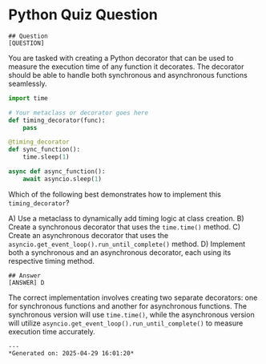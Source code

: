 # Python Quiz Question
    
    ## Question
    [QUESTION]  
You are tasked with creating a Python decorator that can be used to measure the execution time of any function it decorates. The decorator should be able to handle both synchronous and asynchronous functions seamlessly.

```python
import time

# Your metaclass or decorator goes here
def timing_decorator(func):
    pass

@timing_decorator
def sync_function():
    time.sleep(1)

async def async_function():
    await asyncio.sleep(1)
```

Which of the following best demonstrates how to implement this `timing_decorator`?

A) Use a metaclass to dynamically add timing logic at class creation.
B) Create a synchronous decorator that uses the `time.time()` method.
C) Create an asynchronous decorator that uses the `asyncio.get_event_loop().run_until_complete()` method.
D) Implement both a synchronous and an asynchronous decorator, each using its respective timing method.
    
    ## Answer
    [ANSWER] D  
The correct implementation involves creating two separate decorators: one for synchronous functions and another for asynchronous functions. The synchronous version will use `time.time()`, while the asynchronous version will utilize `asyncio.get_event_loop().run_until_complete()` to measure execution time accurately.
    
    ---
    *Generated on: 2025-04-29 16:01:20*
    